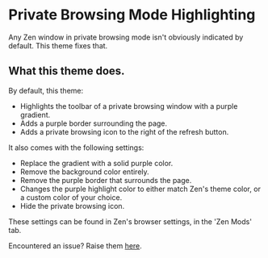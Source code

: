 # Private Browsing Mode Highlighting

Any Zen window in private browsing mode isn't obviously indicated by default. This theme fixes that.

## What this theme does.

By default, this theme:

- Highlights the toolbar of a private browsing window with a purple gradient.
- Adds a purple border surrounding the page.
- Adds a private browsing icon to the right of the refresh button.

It also comes with the following settings:

- Replace the gradient with a solid purple color.
- Remove the background color entirely.
- Remove the purple border that surrounds the page.
- Changes the purple highlight color to either match Zen's theme color, or a custom color of your choice.
- Hide the private browsing icon.

These settings can be found in Zen's browser settings, in the 'Zen Mods' tab.

Encountered an issue? Raise them [here](https://github.com/danm36/zen-browser-private-browsing-toolbar-highlighting/issues).
